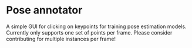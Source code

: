 # Pose annotator
A simple GUI for clicking on keypoints for training pose estimation models. Currently only supports one set of 
points per frame. Please consider contributing for multiple instances per frame!

